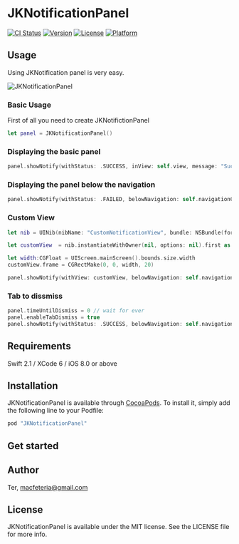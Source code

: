 # JKNotificationPanel

[![CI Status](http://img.shields.io/travis/Ter/JKNotificationPanel.svg?style=flat)](https://travis-ci.org/Ter/JKNotificationPanel)
[![Version](https://img.shields.io/cocoapods/v/JKNotificationPanel.svg?style=flat)](http://cocoapods.org/pods/JKNotificationPanel)
[![License](https://img.shields.io/cocoapods/l/JKNotificationPanel.svg?style=flat)](http://cocoapods.org/pods/JKNotificationPanel)
[![Platform](https://img.shields.io/cocoapods/p/JKNotificationPanel.svg?style=flat)](http://cocoapods.org/pods/JKNotificationPanel)



## Usage
Using JKNotification panel is very easy.


![JKNotificationPanel](https://raw.githubusercontent.com/macfeteria/JKNotificationPanel/master/Screenshot/jknotification_screen.gif)
### Basic Usage

First of all you need to create JKNotifictionPanel
```Swift
let panel = JKNotificationPanel()
```
### Displaying the basic panel
```Swift
panel.showNotify(withStatus: .SUCCESS, inView: self.view, message: "Success to upload all images.")
```
### Displaying the panel below the navigation
```Swift
panel.showNotify(withStatus: .FAILED, belowNavigation: self.navigationController!)
```
### Custom View
```Swift
let nib = UINib(nibName: "CustomNotificationView", bundle: NSBundle(forClass: self.dynamicType))

let customView  = nib.instantiateWithOwner(nil, options: nil).first as! UIView

let width:CGFloat = UIScreen.mainScreen().bounds.size.width
customView.frame = CGRectMake(0, 0, width, 20)

panel.showNotify(withView: customView, belowNavigation: self.navigationController!)
```

### Tab to dissmiss
```Swift
panel.timeUntilDismiss = 0 // wait for ever
panel.enableTabDismiss = true
panel.showNotify(withStatus: .SUCCESS, belowNavigation: self.navigationController!, message: "Tap me to dissmiss")

```

## Requirements

Swift 2.1 / XCode 6 / iOS 8.0 or above

## Installation

JKNotificationPanel is available through [CocoaPods](http://cocoapods.org). To install
it, simply add the following line to your Podfile:

```ruby
pod "JKNotificationPanel"
```

## Get started


## Author

Ter, macfeteria@gmail.com

## License

JKNotificationPanel is available under the MIT license. See the LICENSE file for more info.

